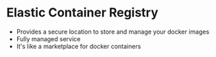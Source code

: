 # Elastic Container Registry
- Provides a secure location to store and manage your docker images
- Fully managed service
- It's like a marketplace for docker containers